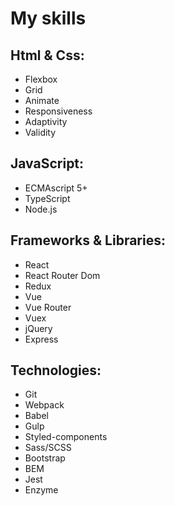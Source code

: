 My skills
===================================
Html & Css:
-------------
- Flexbox
- Grid
- Animate
- Responsiveness
- Adaptivity
- Validity

JavaScript:
--------------------
- ECMAscript 5+
- TypeScript
- Node.js

Frameworks & Libraries:
--------------------
- React
- React Router Dom
- Redux
- Vue
- Vue Router
- Vuex
- jQuery
- Express

Technologies:
--------------------
- Git
- Webpack
- Babel
- Gulp
- Styled-components
- Sass/SCSS
- Bootstrap
- BEM
- Jest
- Enzyme
